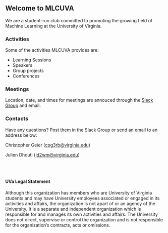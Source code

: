 ## Welcome to MLCUVA

We are a student-run club committed to promoting the growing field of Machine Learning at the University of Virginia. 

### Activities

Some of the activities MLCUVA provides are:

- Learning Sessions
- Speakers
- Group projects
- Conferences

### Meetings

Location, date, and times for meetings are annouced through the [Slack Group](mlcuva.slack.com) and email.

### Contacts

Have any questions? Post them in the Slack Group or send an email to an address below:

Christopher Geier (cpg3rb@virginia.edu)

Julien Dhouti (jd2wm@virginia.edu)


<br><br>
#### UVa Legal Statement

Although this organization has members who are University of Virginia students and may have University employees associated or engaged in its activities and affairs, the organization is not apart of or an agency of the University. It is a separate and independent organization which is responsible for and manages its own activities and affairs. The University does not direct, supervise or control the organization and is not responsible for the organization’s contracts, acts or omissions.


